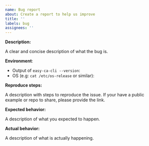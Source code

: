 ```yaml
---
name: Bug report
about: Create a report to help us improve
title: ''
labels: bug
assignees: ''
---
```


<!--- Before opening up a new bug report, please make sure to check for similar existing issues. -->

**Description:**

A clear and concise description of what the bug is.

**Environment**:

- Output of `easy-ca-cli --version`:
- OS (e.g: `cat /etc/os-release` or similar):

**Reproduce steps:**

A description with steps to reproduce the issue. If your have a public example or repo to share, please provide the
link.

**Expected behavior:**

A description of what you expected to happen.

**Actual behavior:**

A description of what is actually happening.
